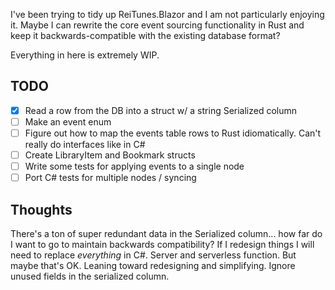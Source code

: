 I've been trying to tidy up ReiTunes.Blazor and I am not particularly enjoying it. Maybe I can rewrite the core event sourcing functionality in Rust and keep it backwards-compatible with the existing database format?

Everything in here is extremely WIP.

## TODO

- [x] Read a row from the DB into a struct w/ a string Serialized column
- [ ] Make an event enum
- [ ] Figure out how to map the events table rows to Rust idiomatically. Can't really do interfaces like in C#
- [ ] Create LibraryItem and Bookmark structs
- [ ] Write some tests for applying events to a single node
- [ ] Port C# tests for multiple nodes / syncing

## Thoughts

There's a ton of super redundant data in the Serialized column... how far do I want to go to maintain backwards compatibility?
If I redesign things I will need to replace *everything* in C#. Server and serverless function. But maybe that's OK.
Leaning toward redesigning and simplifying. Ignore unused fields in the serialized column.